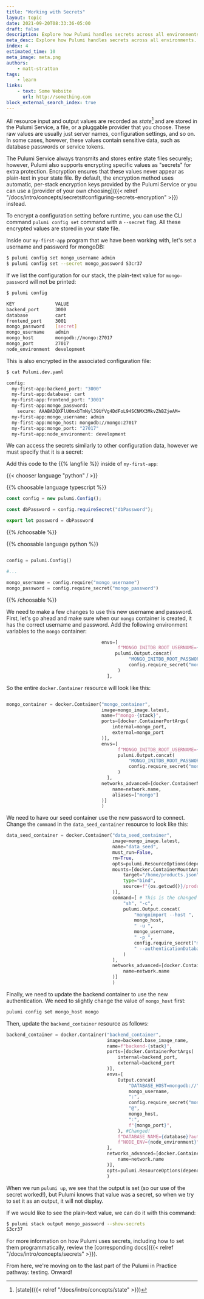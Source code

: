 ```yaml
---
title: "Working with Secrets"
layout: topic
date: 2021-09-20T08:33:36-05:00
draft: false
description: Explore how Pulumi handles secrets across all environments.
meta_desc: Explore how Pulumi handles secrets across all environments.
index: 4
estimated_time: 10
meta_image: meta.png
authors:
    - matt-stratton
tags:
    - learn
links:
    - text: Some Website
      url: http://something.com
block_external_search_index: true
---
```


All resource input and output values are recorded as _state_[^1] and are stored
in the Pulumi Service, a file, or a pluggable provider that you choose. These
raw values are usually just server names, configuration settings, and so on. In
some cases, however, these values contain sensitive data, such as database
passwords or service tokens.

The Pulumi Service always transmits and stores entire state files securely;
however, Pulumi also supports encrypting specific values as "secrets" for extra
protection. Encryption ensures that these values never appear as plain-text in
your state file. By default, the encryption method uses automatic, per-stack
encryption keys provided by the Pulumi Service or you can use a
[provider of your own
choosing]({{< relref "/docs/intro/concepts/secrets#configuring-secrets-encryption" >}})
instead.

To encrypt a configuration setting before runtime, you can use the CLI command
`pulumi config set` command with a `--secret` flag. All these encrypted values
are stored in your state file.

Inside our `my-first-app` program that we have been working with, let's set a
username and password for mongoDB:

```bash
$ pulumi config set mongo_username admin
$ pulumi config set --secret mongo_password S3cr37
```

If we list the configuration for our stack, the plain-text value for
`mongo-password` will not be printed:

```bash
$ pulumi config

KEY               VALUE
backend_port      3000
database          cart
frontend_port     3001
mongo_password    [secret]
mongo_username    admin
mongo_host        mongodb://mongo:27017
mongo_port        27017
node_environment  development
```

This is also encrypted in the associated configuration file:

```bash
$ cat Pulumi.dev.yaml

config:
  my-first-app:backend_port: "3000"
  my-first-app:database: cart
  my-first-app:frontend_port: "3001"
  my-first-app:mongo_password:
    secure: AAABADQXFlU0mxbTmNyl39UfVg4DdFoL94SCNMX3MkvZhBZjeAM=
  my-first-app:mongo_username: admin
  my-first-app:mongo_host: mongodb://mongo:27017
  my-first-app:mongo_port: "27017"
  my-first-app:node_environment: development


```

We can access the secrets similarly to other configuration data, however we must
specify that it is a secret:

Add this code to the {{% langfile %}} inside of `my-first-app`:

{{< chooser language "python" / >}}

{{% choosable language typescript %}}

```typescript
const config = new pulumi.Config();

const dbPassword = config.requireSecret("dbPassword");

export let password = dbPassword

```

{{% /choosable %}}


{{% choosable language python %}}

```python

config = pulumi.Config()

#...

mongo_username = config.require("mongo_username")
mongo_password = config.require_secret("mongo_password")

```

{{% /choosable %}}

We need to make a few changes to use this new username and password. First,
let's go ahead and make sure when our `mongo` container is created, it has the
correct username and password. Add the following environment variables to the
`mongo` container:

```python
                                   envs=[
                                         f"MONGO_INITDB_ROOT_USERNAME={mongo_username}",
                                        pulumi.Output.concat(
                                             "MONGO_INITDB_ROOT_PASSWORD=",
                                             config.require_secret("mongo_password")
                                         )
                                     ],
```

So the entire `docker.Container` resource will look like this:

```python

mongo_container = docker.Container("mongo_container",
                                   image=mongo_image.latest,
                                   name=f"mongo-{stack}",
                                   ports=[docker.ContainerPortArgs(
                                       internal=mongo_port,
                                       external=mongo_port
                                   )],
                                   envs=[
                                         f"MONGO_INITDB_ROOT_USERNAME={mongo_username}",
                                         pulumi.Output.concat(
                                             "MONGO_INITDB_ROOT_PASSWORD=",
                                             config.require_secret("mongo_password")
                                         )
                                     ],
                                   networks_advanced=[docker.ContainerNetworksAdvancedArgs(
                                       name=network.name,
                                       aliases=["mongo"]
                                   )]
                                   )


```

We need to have our seed container use the new password to connect. Change the
`command` in the `data_seed_container` resource to look like this:

```python
data_seed_container = docker.Container("data_seed_container",
                                       image=mongo_image.latest,
                                       name="data_seed",
                                       must_run=False,
                                       rm=True,
                                       opts=pulumi.ResourceOptions(depends_on=[backend_container]),
                                       mounts=[docker.ContainerMountArgs(
                                           target="/home/products.json",
                                           type="bind",
                                           source=f"{os.getcwd()}/products.json"
                                       )],
                                       command=[ # This is the changed part!
                                           "sh", "-c",
                                           pulumi.Output.concat(
                                               "mongoimport --host ",
                                               mongo_host,
                                               " -u ",
                                               mongo_username,
                                               " -p ",
                                               config.require_secret("mongo_password"),
                                               " --authenticationDatabase admin --db cart --collection products --type json --file /home/products.json --jsonArray"
                                           )
                                       ],
                                       networks_advanced=[docker.ContainerNetworksAdvancedArgs(
                                           name=network.name
                                       )]
                                       )
```

Finally, we need to update the backend container to use the new authentication.
We need to slightly change the value of `mongo_host` first:

```bash
pulumi config set mongo_host mongo
```

Then, update the `backend_container` resource as follows:

```python
backend_container = docker.Container("backend_container",
                                     image=backend.base_image_name,
                                     name=f"backend-{stack}",
                                     ports=[docker.ContainerPortArgs(
                                         internal=backend_port,
                                         external=backend_port
                                     )],
                                     envs=[
                                         Output.concat(
                                             "DATABASE_HOST=mongodb://",
                                             mongo_username,
                                             ":",
                                             config.require_secret("mongo_password"),
                                             "@",
                                             mongo_host,
                                             ":",
                                             f"{mongo_port}",
                                         ), #Changed!
                                         f"DATABASE_NAME={database}?authSource=admin", # Also changed!
                                         f"NODE_ENV={node_environment}"
                                     ],
                                     networks_advanced=[docker.ContainerNetworksAdvancedArgs(
                                         name=network.name
                                     )],
                                     opts=pulumi.ResourceOptions(depends_on=[mongo_container])
                                     )


```
<!-- {{% choosable language go %}}

```go

import (
  "fmt"

  "github.com/pulumi/pulumi/sdk/v3/go/pulumi"
)

func main() {
  pulumi.Run(func(ctx *pulumi.Context) error {
    dbPassword := c.RequireSecret("dbPassword")
    ctx.Export("x", pulumi.String(dbPassword))

    return nil
  }
}

```

{{% /choosable %}}

{{% choosable language csharp %}}

```csharp

class AppStack : Stack
{
    public AppStack()
    {
        var config = new Config();

        var dbPassword = config.RequireSecret("dbPassword");
        this.dbPassword = Output.Create(dbPassword);
    }
}

```

{{% /choosable %}} -->

When we run `pulumi up`, we see that the output is set (so our use of the secret
worked!), but Pulumi knows that value was a secret, so when we try to set it as
an output, it will not display.

If we would like to see the plain-text value, we can do it with this command:

```bash
$ pulumi stack output mongo_password --show-secrets
S3cr37
```

For more information on how Pulumi uses secrets, including how to set them
programmatically, review the
[corresponding docs]({{< relref "/docs/intro/concepts/secrets" >}}).

From here, we're moving on to the last part of the Pulumi in Practice pathway:
testing. Onward!

[^1]: [state]({{< relref "/docs/intro/concepts/state" >}})